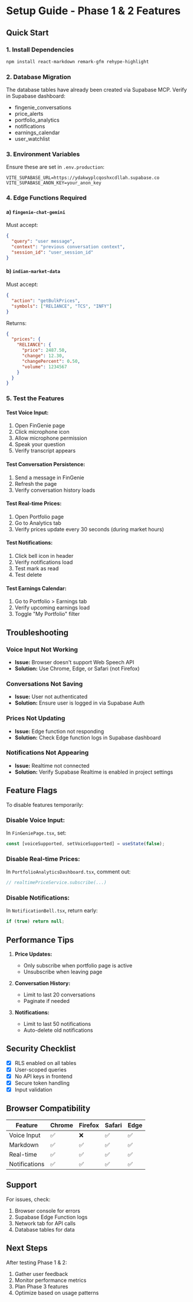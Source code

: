 # Setup Guide - Phase 1 & 2 Features

## Quick Start

### 1. Install Dependencies
```bash
npm install react-markdown remark-gfm rehype-highlight
```

### 2. Database Migration
The database tables have already been created via Supabase MCP. Verify in Supabase dashboard:
- fingenie_conversations
- price_alerts
- portfolio_analytics
- notifications
- earnings_calendar
- user_watchlist

### 3. Environment Variables
Ensure these are set in `.env.production`:
```env
VITE_SUPABASE_URL=https://ydakwyplcqoshxcdllah.supabase.co
VITE_SUPABASE_ANON_KEY=your_anon_key
```

### 4. Edge Functions Required

#### a) `fingenie-chat-gemini`
Must accept:
```json
{
  "query": "user message",
  "context": "previous conversation context",
  "session_id": "user_session_id"
}
```

#### b) `indian-market-data`
Must accept:
```json
{
  "action": "getBulkPrices",
  "symbols": ["RELIANCE", "TCS", "INFY"]
}
```

Returns:
```json
{
  "prices": {
    "RELIANCE": {
      "price": 2487.50,
      "change": 12.30,
      "changePercent": 0.50,
      "volume": 1234567
    }
  }
}
```

### 5. Test the Features

#### Test Voice Input:
1. Open FinGenie page
2. Click microphone icon
3. Allow microphone permission
4. Speak your question
5. Verify transcript appears

#### Test Conversation Persistence:
1. Send a message in FinGenie
2. Refresh the page
3. Verify conversation history loads

#### Test Real-time Prices:
1. Open Portfolio page
2. Go to Analytics tab
3. Verify prices update every 30 seconds (during market hours)

#### Test Notifications:
1. Click bell icon in header
2. Verify notifications load
3. Test mark as read
4. Test delete

#### Test Earnings Calendar:
1. Go to Portfolio > Earnings tab
2. Verify upcoming earnings load
3. Toggle "My Portfolio" filter

## Troubleshooting

### Voice Input Not Working
- **Issue:** Browser doesn't support Web Speech API
- **Solution:** Use Chrome, Edge, or Safari (not Firefox)

### Conversations Not Saving
- **Issue:** User not authenticated
- **Solution:** Ensure user is logged in via Supabase Auth

### Prices Not Updating
- **Issue:** Edge function not responding
- **Solution:** Check Edge function logs in Supabase dashboard

### Notifications Not Appearing
- **Issue:** Realtime not connected
- **Solution:** Verify Supabase Realtime is enabled in project settings

## Feature Flags

To disable features temporarily:

### Disable Voice Input:
In `FinGeniePage.tsx`, set:
```typescript
const [voiceSupported, setVoiceSupported] = useState(false);
```

### Disable Real-time Prices:
In `PortfolioAnalyticsDashboard.tsx`, comment out:
```typescript
// realtimePriceService.subscribe(...)
```

### Disable Notifications:
In `NotificationBell.tsx`, return early:
```typescript
if (true) return null;
```

## Performance Tips

1. **Price Updates:**
   - Only subscribe when portfolio page is active
   - Unsubscribe when leaving page

2. **Conversation History:**
   - Limit to last 20 conversations
   - Paginate if needed

3. **Notifications:**
   - Limit to last 50 notifications
   - Auto-delete old notifications

## Security Checklist

- [x] RLS enabled on all tables
- [x] User-scoped queries
- [x] No API keys in frontend
- [x] Secure token handling
- [x] Input validation

## Browser Compatibility

| Feature | Chrome | Firefox | Safari | Edge |
|---------|--------|---------|--------|------|
| Voice Input | ✅ | ❌ | ✅ | ✅ |
| Markdown | ✅ | ✅ | ✅ | ✅ |
| Real-time | ✅ | ✅ | ✅ | ✅ |
| Notifications | ✅ | ✅ | ✅ | ✅ |

## Support

For issues, check:
1. Browser console for errors
2. Supabase Edge Function logs
3. Network tab for API calls
4. Database tables for data

## Next Steps

After testing Phase 1 & 2:
1. Gather user feedback
2. Monitor performance metrics
3. Plan Phase 3 features
4. Optimize based on usage patterns
